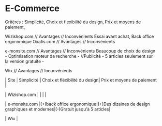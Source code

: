 # E-Commerce

Critères : Simplicité, Choix et flexibilité du design, Prix et moyens de paiement, 

Wizishop.com // Avantages // Inconvénients
Essai avant achat, Back office ergonomique
Oxatis.com // Avantages // Inconvénients

e-monsite.com // Avantages // Inconvénients
Beaucoup de choix de design - Optimisation moteur de recherche - //Publicité - 5 articles seulement sur la version gratuite -

Wix // Avantages // Inconvénients

| Site          | Simplicité    | Choix et fléxibilité du design| Prix et moyens de paiement |

| Wizishop.com  |               |                               |                            |

| e-monsite.com |(+)back office ergonomique|(+)Des dizaines de design graphiques et modernes|(-)Gratuit jusqu'à 5 articles|

| Wix           |

